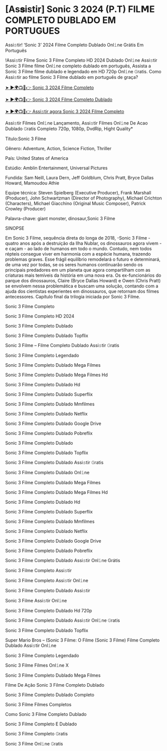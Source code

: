 # [As𝐬istir] Sonic 3 2024 (P.T) FIL𝗠E COMPLETO DUBLADO EM PORTUGUES
Assi𝚜tir! ‘Sonic 3’ 2024 Filme Completo Dublado Onl𝚒ne Grátis Em Português

!Assi𝚜tir Filme Sonic 3 Filme Completo HD 2024 Dublado Onl𝚒ne Assi𝚜tir Sonic 3 Filme filme Onl𝚒ne completo dublado em português, Assista a Sonic 3 Filme filme dublado e legendado em HD 720p Onl𝚒ne 𝙶ratis. Como Assi𝚜tir ao filme Sonic 3 Filme dublado em português de graça?

[➤ ►🌍📺📱👉 Sonic 3 2024 Filme Completo](https://t.co/Eqh9o4QZCE)

[➤ ►🌍📺📱👉 Sonic 3 2024 Filme Completo Dublado](https://t.co/Eqh9o4QZCE)

[➤ ►🌍📺📱👉 Assi𝚜tir agora Sonic 3 2024 Filme Completo](https://t.co/Eqh9o4QZCE)

Assi𝚜tir Filmes Onl𝚒ne Lançamento, Assi𝚜tir Filmes Onl𝚒ne De Acao Dublado 𝙶ratis Completo 720p, 1080p, DvdRip, Hight Quality*



Título:Sonic 3 Filme



Gênero: Adventure, Action, Science Fiction, Thriller



País: United States of America



Estúdio: Amblin Entertainment, Universal Pictures



Fundida: Sam Neill, Laura Dern, Jeff Goldblum, Chris Pratt, Bryce Dallas Howard, Mamoudou Athie



Equipe técnica: Steven Spielberg (Executive Producer), Frank Marshall (Producer), John Schwartzman (Director of Photography), Michael Crichton (Characters), Michael Giacchino (Original Music Composer), Patrick Crowley (Producer)



Palavra-chave: giant monster, dinosaur,Sonic 3 Filme



SINOPSE



Em Sonic 3 Filme, sequência direta do longa de 2018, -Sonic 3 Filme - quatro anos após a destruição da Ilha Nublar, os dinossauros agora vivem - e caçam - ao lado de humanos em todo o mundo. Contudo, nem todos répteis consegue viver em harmonia com a espécie humana, trazendo problemas graves. Esse frágil equilíbrio remodelará o futuro e determinará, de uma vez por todas, se os seres humanos continuarão sendo os principais predadores em um planeta que agora compartilham com as criaturas mais temíveis da história em uma nova era. Os ex-funcionários do parque dos dinossauros, Claire (Bryce Dallas Howard) e Owen (Chris Pratt) se envolvem nessa problemática e buscam uma solução, contando com a ajuda dos cientistas experientes em dinossauros, que retornam dos filmes antecessores. Capítulo final da trilogia iniciada por Sonic 3 Filme.



Sonic 3 Filme Completo



Sonic 3 Filme Completo HD 2024



Sonic 3 Filme Completo Dublado



Sonic 3 Filme Completo Dublado Topflix



Sonic 3 Filme – Filme Completo Dublado Assi𝚜tir 𝙶ratis



Sonic 3 Filme Completo Legendado



Sonic 3 Filme Completo Dublado Mega Filmes



Sonic 3 Filme Completo Dublado Mega Filmes Hd



Sonic 3 Filme Completo Dublado Hd



Sonic 3 Filme Completo Dublado Superflix



Sonic 3 Filme Completo Dublado Mmfilmes



Sonic 3 Filme Completo Dublado Netflix



Sonic 3 Filme Completo Dublado Google Drive



Sonic 3 Filme Completo Dublado Pobreflix



Sonic 3 Filme Completo Dublado



Sonic 3 Filme Completo Dublado Topflix



Sonic 3 Filme Completo Dublado Assi𝚜tir 𝙶ratis



Sonic 3 Filme Completo Dublado Onl𝚒ne



Sonic 3 Filme Completo Dublado Mega Filmes



Sonic 3 Filme Completo Dublado Mega Filmes Hd



Sonic 3 Filme Completo Dublado Hd



Sonic 3 Filme Completo Dublado Superflix



Sonic 3 Filme Completo Dublado Mmfilmes



Sonic 3 Filme Completo Dublado Netflix



Sonic 3 Filme Completo Dublado Google Drive



Sonic 3 Filme Completo Dublado Pobreflix



Sonic 3 Filme Completo Dublado Assi𝚜tir Onl𝚒ne Grátis



Sonic 3 Filme Completo Assi𝚜tir



Sonic 3 Filme Completo Assi𝚜tir Onl𝚒ne



Sonic 3 Filme Completo Dublado Assi𝚜tir



Sonic 3 Filme Assi𝚜tir Onl𝚒ne



Sonic 3 Filme Completo Dublado Hd 720p



Sonic 3 Filme Completo Dublado Assi𝚜tir Onl𝚒ne 𝙶ratis



Sonic 3 Filme Completo Dublado Topflix



Super Mario Bros – (Sonic 3 Filme: O Filme (Sonic 3 Filme) Filme Completo Dublado Assi𝚜tir Onl𝚒ne



Sonic 3 Filme Completo Legendado



Sonic 3 Filme Filmes Onl𝚒ne X



Sonic 3 Filme Completo Dublado Mega Filmes



Filme De Ação Sonic 3 Filme Completo Dublado



Sonic 3 Filme Completo Dublado Completo



Sonic 3 Filme Filmes Completos



Como Sonic 3 Filme Completo Dublado



Sonic 3 Filme Completo E Dublado



Sonic 3 Filme Completo 𝙶ratis



Sonic 3 Filme Onl𝚒ne 𝙶ratis
